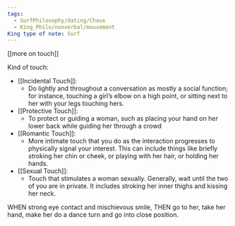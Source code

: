 ```yaml
---
tags:
  - SurfPhilosophy/dating/Chase
  - King_Philo/nonverbal/mouvement
King type of note: Surf
---
```


[[more on touch]]

Kind of touch: 
- [[Incidental Touch]]:
	- Do lightly and throughout a conversation as mostly a social function; for instance, touching a girl’s elbow on a high point, or sitting next to her with your legs touching hers.
- [[Protective Touch]]: 
	- To protect or guiding a woman, such as placing your hand on her lower back while guiding her through a crowd
- [[Romantic Touch]]: 
	- More intimate touch that you do as the interaction progresses to physically signal your interest. This can include things like briefly stroking her chin or cheek, or playing with her hair, or holding her hands.
- [[Sexual Touch]]: 
	- Touch that stimulates a woman sexually. Generally, wait until the two of you are in private. It includes stroking her inner thighs and kissing her neck.


WHEN strong eye contact and mischievous smile, THEN go to her, take her hand, make her do a dance turn and go into close position. 

